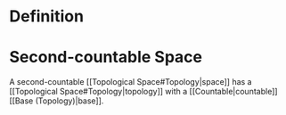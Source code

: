 # Definition
# Second-countable Space
 A second-countable [[Topological Space#Topology|space]] has a [[Topological Space#Topology|topology]] with a [[Countable|countable]] [[Base (Topology)|base]]. 